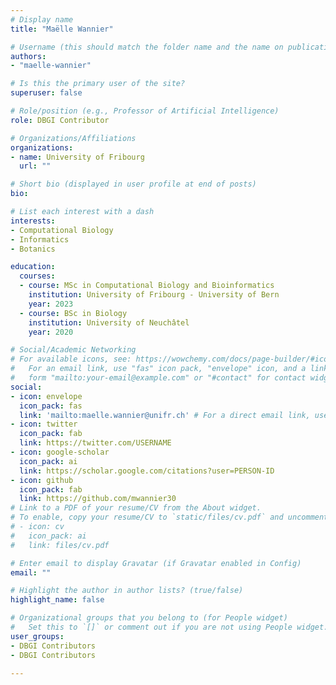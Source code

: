 ```yaml
---
# Display name
title: "Maëlle Wannier"

# Username (this should match the folder name and the name on publications)
authors:
- "maelle-wannier"

# Is this the primary user of the site?
superuser: false

# Role/position (e.g., Professor of Artificial Intelligence)
role: DBGI Contributor

# Organizations/Affiliations
organizations:
- name: University of Fribourg
  url: ""

# Short bio (displayed in user profile at end of posts)
bio: 

# List each interest with a dash
interests:
- Computational Biology
- Informatics
- Botanics

education:
  courses:
  - course: MSc in Computational Biology and Bioinformatics
    institution: University of Fribourg - University of Bern
    year: 2023
  - course: BSc in Biology
    institution: University of Neuchâtel
    year: 2020

# Social/Academic Networking
# For available icons, see: https://wowchemy.com/docs/page-builder/#icons
#   For an email link, use "fas" icon pack, "envelope" icon, and a link in the
#   form "mailto:your-email@example.com" or "#contact" for contact widget.
social:
- icon: envelope
  icon_pack: fas
  link: 'mailto:maelle.wannier@unifr.ch' # For a direct email link, use "mailto:test@example.org".
- icon: twitter
  icon_pack: fab
  link: https://twitter.com/USERNAME
- icon: google-scholar
  icon_pack: ai
  link: https://scholar.google.com/citations?user=PERSON-ID
- icon: github
  icon_pack: fab
  link: https://github.com/mwannier30
# Link to a PDF of your resume/CV from the About widget.
# To enable, copy your resume/CV to `static/files/cv.pdf` and uncomment the lines below.
# - icon: cv
#   icon_pack: ai
#   link: files/cv.pdf

# Enter email to display Gravatar (if Gravatar enabled in Config)
email: ""

# Highlight the author in author lists? (true/false)
highlight_name: false

# Organizational groups that you belong to (for People widget)
#   Set this to `[]` or comment out if you are not using People widget.
user_groups:
- DBGI Contributors
- DBGI Contributors

---
```

